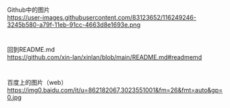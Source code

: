 #
Github中的图片<br>
https://user-images.githubusercontent.com/83123652/116249246-3245b580-a79f-11eb-91cc-4663d8e1693e.png<br>
#
回到README.md<br>
https://github.com/xin-lan/xinlan/blob/main/README.md#readmemd<br>
#
百度上的图片（web）<br>
https://img0.baidu.com/it/u=862182067,3023551001&fm=26&fmt=auto&gp=0.jpg
